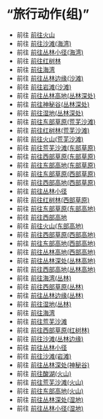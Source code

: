 # “旅行动作(组)”  
- 前往 [前往火山](Path_AcidLakeToVolcano.md)  
- 前往 [前往沙滩(海湾)](Path_BayToBeach.md)  
- 前往 [前往丛林小径(海湾)](Path_BayToJungle.md)  
- 前往 [前往红树林](Path_BayToMangroves.md)  
- 前往 [前往海湾](Path_BeachToBay.md)  
- 前往 [前往丛林边缘(沙滩)](Path_BeachToOutskirts.md)  
- 前往 [前往岩滩(沙滩)](Path_BeachToRocks.md)  
- 前往 [前往丛林高地(丛林深处)](Path_DeepJungleToJungleHighlands.md)  
- 前往 [前往神秘谷(丛林深处)](Path_DeepJungleToValley.md)  
- 前往 [前往湿地(丛林深处)](Path_DeepJungleToWetlands.md)  
- 前往 [前往东部草原(荒芜沙滩)](Path_DesolateBeachToGrasslandsE.md)  
- 前往 [前往红树林(荒芜沙滩)](Path_DesolateBeachToMangroves.md)  
- 前往 [前往火山(荒芜沙滩)](Path_DesolateBeachToVolcano.md)  
- 前往 [前往荒芜沙滩(东部草原)](Path_GrasslandsEToDesolateBeach.md)  
- 前往 [前往西部草原(东部草原)](Path_GrasslandsEToGrasslandsW.md)  
- 前往 [前往东部高地(东部草原)](Path_GrasslandsEToHighlandsE.md)  
- 前往 [前往东部草原(西部草原)](Path_GrasslandsWToGrasslandsE.md)  
- 前往 [前往西部高地(西部草原)](Path_GrasslandsWToHighlandsW.md)  
- 前往 [前往丛林小径](Path_GrasslandsWToJungle.md)  
- 前往 [前往红树林(西部草原)](Path_GrasslandsWToMangroves.md)  
- 前往 [前往东部草原(东部高地)](Path_HighlandsEToGrasslandsE.md)  
- 前往 [前往西部高地](Path_HighlandsEToHighlandsW.md)  
- 前往 [前往火山(东部高地)](Path_HighlandsEToVolcano.md)  
- 前往 [前往西部草原(西部高地)](Path_HighlandsWToGrasslandsW.md)  
- 前往 [前往东部高地(西部高地)](Path_HighlandsWToHighlandsE.md)  
- 前往 [前往丛林高地(西部高地)](Path_HighlandsWToJungleHighlands.md)  
- 前往 [前往丛林深处(丛林高地)](Path_JungleHighlandsToDeepJungle.md)  
- 前往 [前往西部高地(丛林高地)](Path_JungleHighlandsToHighlandsW.md)  
- 前往 [前往海湾(丛林)](Path_JungleToBay.md)  
- 前往 [前往西部草原(丛林)](Path_JungleToGrasslandsW.md)  
- 前往 [前往丛林边缘(丛林)](Path_JungleToOutskirts.md)  
- 前往 [前往湿地(丛林)](Path_JungleToWetlands.md)  
- 前往 [前往海湾](Path_MangrovesToBay.md)  
- 前往 [前往荒芜沙滩](Path_MangrovesToDesolateBeach.md)  
- 前往 [前往西部草原(红树林)](Path_MangrovesToGrasslandsW.md)  
- 前往 [前往沙滩(丛林边缘)](Path_OutskirtsToBeach.md)  
- 前往 [前往丛林小径](Path_OutskirtsToJungle.md)  
- 前往 [前往沙滩(岩滩)](Path_RocksToBeach.md)  
- 前往 [前往丛林深处(神秘谷)](Path_ValleyToDeepJungle.md)  
- 前往 [前往酸湖(火山)](Path_VolcanoToAcidLake.md)  
- 前往 [前往荒芜沙滩(火山)](Path_VolcanoToDesolateBeach.md)  
- 前往 [前往东部高地(火山)](Path_VolcanoToHighlandsE.md)  
- 前往 [前往丛林深处(湿地)](Path_WetlandsToDeepJungle.md)  
- 前往 [前往丛林小径(湿地)](Path_WetlandsToJungle.md)  
